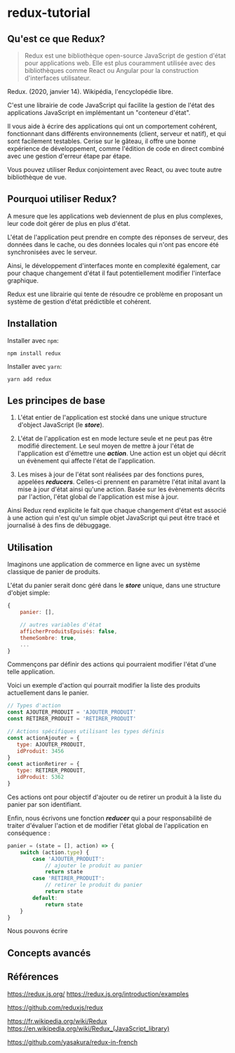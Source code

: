 # redux-tutorial

## Qu'est ce que Redux?

> Redux est une bibliothèque open-source JavaScript de gestion d'état pour applications web. Elle est plus couramment utilisée avec des bibliothèques comme React ou Angular pour la construction d'interfaces utilisateur.

Redux. (2020, janvier 14). Wikipédia, l'encyclopédie libre.

C'est une librairie de code JavaScript qui facilite la gestion de l'état des applications JavaScript en implémentant un "conteneur d'état".

Il vous aide à écrire des applications qui ont un comportement cohérent, fonctionnant dans différents environnements (client, serveur et natif), et
 qui sont facilement testables. Cerise sur le gâteau, il offre une bonne expérience de développement, comme l'édition de code en direct combiné avec
  une gestion d'erreur étape par étape.

Vous pouvez utiliser Redux conjointement avec React, ou avec toute autre bibliothèque de vue.

## Pourquoi utiliser Redux?

A mesure que les applications web deviennent de plus en plus complexes, leur code doit gérer de plus en plus d'état.

L'état de l'application peut prendre en compte des réponses de serveur, des données dans le cache, ou des données locales qui n'ont pas encore été synchronisées avec le serveur.

Ainsi, le développement d'interfaces monte en complexité également, car pour chaque changement d'état il faut potentiellement modifier l'interface graphique.

Redux est une librairie qui tente de résoudre ce problème en proposant un système de gestion d'état prédictible et cohérent.

## Installation

Installer avec `npm`:
```
npm install redux
```

Installer avec `yarn`:
```
yarn add redux
```

## Les principes de base

1. L'état entier de l'application est stocké dans une unique structure d'object JavaScript (le ***store***).

1. L'état de l'application est en mode lecture seule et ne peut pas être modifié directement. Le seul moyen de mettre à jour l'état de l'application est d'émettre une ***action***. Une action est un objet qui décrit un évènement qui affecte l'état de l'application.

1. Les mises à jour de l'état sont réalisées par des fonctions pures, appelées ***reducers***. Celles-ci prennent en paramètre l'état inital avant
 la mise à jour d'état ainsi qu'une action. Basée sur les évènements décrits par l'action, l'état global de l'application est mise à jour.

Ainsi Redux rend explicite le fait que chaque changement d'état est associé à une action qui n'est qu'un simple objet JavaScript qui peut être
 tracé et journalisé à des fins de débuggage.

## Utilisation

Imaginons une application de commerce en ligne avec un système classique de panier de produits.

L'état du panier serait donc géré dans le ***store*** unique, dans une structure d'objet simple:
```javascript
{
    panier: [],

    // autres variables d'état
    afficherProduitsEpuisés: false,
    themeSombre: true,
    ...
}
```

Commençons par définir des actions qui pourraient
 modifier l'état d'une telle application.
 
 Voici un exemple d'action qui pourrait modifier la liste des produits actuellement dans le panier.
 
 ```javascript
// Types d'action
const AJOUTER_PRODUIT = 'AJOUTER_PRODUIT'
const RETIRER_PRODUIT = 'RETIRER_PRODUIT'

// Actions spécifiques utilisant les types définis
const actionAjouter = {
    type: AJOUTER_PRODUIT,
    idProduit: 3456
}
const actionRetirer = {
    type: RETIRER_PRODUIT,
    idProduit: 5362
}
```

Ces actions ont pour objectif d'ajouter ou de retirer un produit à la liste du panier par son identifiant.

Enfin, nous écrivons une fonction ***reducer*** qui a pour responsabilité de traiter d'évaluer l'action et de modifier l'état global de l'application en conséquence :

```javascript
panier = (state = [], action) => {
    switch (action.type) {
        case 'AJOUTER_PRODUIT':
            // ajouter le produit au panier
            return state
        case 'RETIRER_PRODUIT':
            // retirer le produit du panier
            return state
        default:
            return state
    }  
}
```

Nous pouvons écrire

## Concepts avancés

## Références

https://redux.js.org/
https://redux.js.org/introduction/examples

https://github.com/reduxjs/redux

https://fr.wikipedia.org/wiki/Redux
https://en.wikipedia.org/wiki/Redux_(JavaScript_library)

https://github.com/yasakura/redux-in-french
